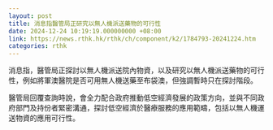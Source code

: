 ```yaml
---
layout: post
title: 消息指醫管局正研究以無人機派送藥物的可行性
date: 2024-12-24 10:19:19.000000000 +08:00
link: https://news.rthk.hk/rthk/ch/component/k2/1784793-20241224.htm
categories: rthk
---
```


消息指，醫管局正探討以無人機派送院內物資，以及研究以無人機派送藥物的可行性，例如將軍澳醫院是否可用無人機送藥至布袋澳，但強調暫時只在探討階段。

醫管局回覆查詢時說，會全力配合政府推動低空經濟發展的政策方向，並與不同政府部門及持份者緊密溝通，探討低空經濟於醫療服務的應用範疇，包括以無人機運送物資的應用可行性。
